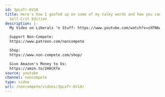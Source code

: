 ```yaml
---
id: 3pLoTr-6V1A
title: Here's how I goofed up on some of my talky words and how you can not | Quickrise
  Self-Crit Edition
description: |-
  My Video on Liberals 'n Stuff: https://www.youtube.com/watch?v=sXFNbwuBrY4

  Support Non-Compete:
  https://www.patreon.com/noncompete

  Shop:
  https://www.non-compete.com/shop/

  Give Amazon's Money to Us:
  https://amzn.to/2H6CKfe
source: youtube
channel: noncompete
type: video
url: /noncompete/videos/3pLoTr-6V1A/
---
```

